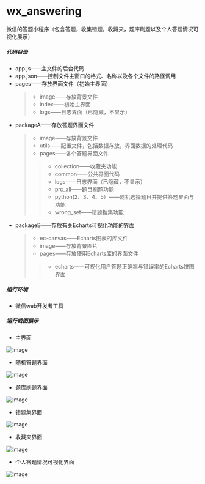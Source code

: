 # wx_answering
微信的答题小程序（包含答题，收集错题，收藏夹，题库刷题以及个人答题情况可视化展示）

##### 代码目录
* app.js——主文件的后台代码
* app.json——控制文件主窗口的格式、名称以及各个文件的路径调用
* pages——存放界面文件（初始主界面）
  >* image——存放背景文件
  >* index——初始主界面
  >* logs——日志界面（已隐藏，不显示）
* packageA——存放答题界面文件
  >* image——存放背景文件
  >* utils——配置文件，包括数据存放，界面数据的处理代码
  >* pages——各个答题界面文件
    >>* collection——收藏夹功能
    >>* common——公共界面代码
    >>* logs——日志界面（已隐藏，不显示）
    >>* prc_all——题目刷题功能
    >>* python(2、3、4、5）——随机选择题目并提供答题界面与功能
    >>* wrong_set——错题搜集功能
* packageB——存放有关Echarts可视化功能的界面
  >* ec-canvas——Echarts图表的库文件
  >* image——存放背景图片
  >* pages——存放使用Echarts库的界面文件
    >>* echarts——可视化用户答题正确率与错误率的Echarts饼图界面
 
##### 运行环境
* 微信web开发者工具

##### 运行截图展示

* 主界面

![image](https://github.com/songjinduo/wx_answering/blob/master/images/1.jpg)

* 随机答题界面

![image](https://github.com/songjinduo/wx_answering/blob/master/images/2.jpg)

* 题库刷题界面

![image](https://github.com/songjinduo/wx_answering/blob/master/images/3.jpg)

* 错题集界面

![image](https://github.com/songjinduo/wx_answering/blob/master/images/4.jpg)

* 收藏夹界面

![image](https://github.com/songjinduo/wx_answering/blob/master/images/5.jpg)

* 个人答题情况可视化界面

![image](https://github.com/songjinduo/wx_answering/blob/master/images/6.jpg)
